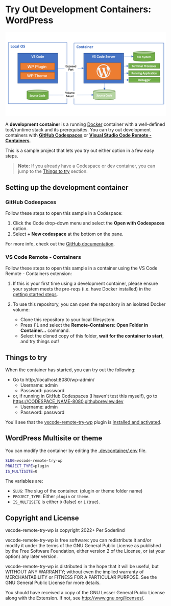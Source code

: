 # Try Out Development Containers: WordPress

<img src="assets/wordpress-devcontainers.png">

A **development container** is a running [Docker](https://www.docker.com) container with a well-defined tool/runtime stack and its prerequisites. You can try out development containers with **[GitHub Codespaces](https://github.com/features/codespaces)** or **[Visual Studio Code Remote - Containers](https://aka.ms/vscode-remote/containers)**.

This is a sample project that lets you try out either option in a few easy steps.

> **Note:** If you already have a Codespace or dev container, you can jump to the [Things to try](#things-to-try) section.

## Setting up the development container

### GitHub Codespaces

Follow these steps to open this sample in a Codespace:

1. Click the Code drop-down menu and select the **Open with Codespaces** option.
1. Select **+ New codespace** at the bottom on the pane.

For more info, check out the [GitHub documentation](https://docs.github.com/en/free-pro-team@latest/github/developing-online-with-codespaces/creating-a-codespace#creating-a-codespace).

### VS Code Remote - Containers

Follow these steps to open this sample in a container using the VS Code Remote - Containers extension:

1. If this is your first time using a development container, please ensure your system meets the pre-reqs (i.e. have Docker installed) in the [getting started steps](https://aka.ms/vscode-remote/containers/getting-started).

2. To use this repository, you can open the repository in an isolated Docker volume:

   - Clone this repository to your local filesystem.
   - Press <kbd>F1</kbd> and select the **Remote-Containers: Open Folder in Container...** command.
   - Select the cloned copy of this folder, **wait for the container to start**, and try things out!

## Things to try

When the container has started, you can try out the following:

- Go to http://localhost:8080/wp-admin/
  - Username: admin
  - Password: password
- or, if running in GitHub Codespaces (I haven't test this myself), go to https://CODESPACE_NAME-8080.githubpreview.dev
  - Username: admin
  - Password: password

You'll see that the [vscode-remote-try-wp](index.php) plugin is [installed and activated](http://localhost:8080/wp-admin/plugins.php).

## WordPress Multisite or theme

You can modify the container by editing the [.devcontainer/.env](.devcontainer/.env) file.

```bash
SLUG=vscode-remote-try-wp
PROJECT_TYPE=plugin
IS_MULTISITE=0
```

The variables are:

- `SLUG`: The slug of the container. (plugin or theme folder name)
- `PROJECT_TYPE`: Either `plugin` or `theme`.
- `IS_MULTISITE` is either `0` (false) or `1` (true).

## Copyright and License

vscode-remote-try-wp is copyright 2022+ Per Soderlind

vscode-remote-try-wp is free software: you can redistribute it and/or modify it under the terms of the GNU General Public License as published by the Free Software Foundation, either version 2 of the License, or (at your option) any later version.

vscode-remote-try-wp is distributed in the hope that it will be useful, but WITHOUT ANY WARRANTY; without even the implied warranty of MERCHANTABILITY or FITNESS FOR A PARTICULAR PURPOSE. See the GNU General Public License for more details.

You should have received a copy of the GNU Lesser General Public License along with the Extension. If not, see http://www.gnu.org/licenses/.
